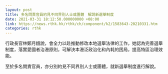 ```yaml
---
layout: post
title: 多名問責官員約見不同界別人士或團體　解說新選舉制度
date: 2021-03-31 18:12:50.000000000 +08:00
link: https://news.rthk.hk/rthk/ch/component/k2/1583643-20210331.htm
categories: rthk
---
```


行政長官林鄭月娥說，會全力以赴推動修改本地選舉法律的工作，她認為完善選舉制度，落實愛國者治港原則，可解決本港泛政治化和內耗的困局，提高特區治理效能。

至於多名問責官員，亦分別約見不同界別人士或團體，就新選舉制度進行解說。
